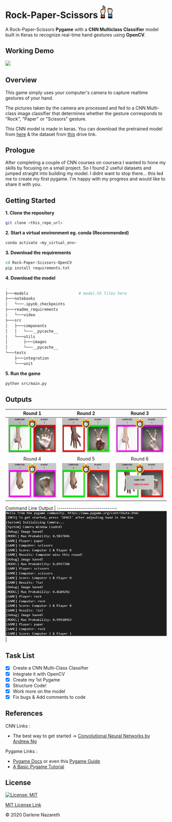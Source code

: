 <!-- @format -->

# Rock-Paper-Scissors <img src="https://github.com/Darlene-Naz/Rock-Paper-Scissors-OpenCV/blob/master/src/utils/images/gaming.png" height="40px" width="40px"/>

A Rock-Paper-Scissors <b>Pygame</b> with a <b>CNN Multiclass Classifier</b> model built in Keras to recognize real-time hand gestures using <b>OpenCV</b>.

## Working Demo

![](readme_requirements/video/rps.gif)

## Overview

This game simply uses your computer's camera to capture realtime gestures of your hand.

The pictures taken by the camera are processed and fed to a CNN Multi-class image classifier that determines whether the gesture corresponds to "Rock", "Paper" or "Scissors" gesture.

This CNN model is made in keras. You can download the pretrained model from <a href="https://drive.google.com/file/d/1zdw4XDrVhwxIXhiKoULb5Aq9soPvxr0o/view?usp=sharing">here</a> & the dataset from <a href="https://drive.google.com/file/d/1WvVytiOvN7dHT6bydG28rVxJqyf8F1NE/view?usp=sharing">this</a> drive link.

## Prologue

After completing a couple of CNN courses on coursera I wanted to hone my skills by focusing on a small project. So I found 2 useful datasets and jumped straight into building my model. I didnt want to stop there... this led me to create my first pygame. I'm happy with my progress and would like to share it with you.

## Getting Started

**1. Clone the repository**

```bash
git clone <this_repo_url>
```

**2. Start a virtual environment eg. conda (Recommended)**

```bash
conda activate <my_virtual_env>
```

**3. Download the requirements**

```bash
cd Rock-Paper-Scissors-OpenCV
pip install requirements.txt
```

**4. Download the model**

```bash
.
├───models                      # model.h5 files here
├───notebooks
│   └───.ipynb_checkpoints
├───readme_requirements
│   └───video
├───src
│   ├───components
│   │   └───__pycache__
│   └───utils
│       ├───images
│       └───__pycache__
└───tests
    ├───integration
    └───unit
```

**5. Run the game**

```bash
python src/main.py
```

## Outputs

Round 1             |  Round 2             |  Round 3              |
:-------------------------:|:-------------------------:|:-------------------------:
![Player-Paper](readme_requirements/r1.png "title-1") | ![Player-Scissor](readme_requirements/r2.png "title-2") | ![Player-Scissor](readme_requirements/r3.png "title-3")
Round 4             |  Round 5             |  Round 6              |
![Player-Rock](readme_requirements/r4.png "title-1") | ![Player-Scissor](readme_requirements/r5.png "title-2") | ![Player-Rock](readme_requirements/r6.png "title-3")

Command Line Output          |
:----------------------------:
![](readme_requirements/cmdline.png) |

## Task List

- [x] Create a CNN Multi-Class Classifier
- [x] Integrate it with OpenCV
- [x] Create my 1st Pygame
- [x] Structure Code!
- [x] Work more on the model
- [x] Fix bugs & Add comments to code

## References

CNN Links :

<ul>
<li>The best way to get started -> <a href="https://www.coursera.org/learn/convolutional-neural-networks/">Convolutional Neural Networks by Andrew Ng</a>
</ul>

Pygame Links :

<ul>
<li><a href="https://www.pygame.org/docs/">Pygame Docs</a> or even this <a href="https://pygame.readthedocs.io/">Pygame Guide</a></li>
<li><a href="https://www.101computing.net/getting-started-with-pygame/">A Basic Pygame Tutorial</a></li>
</ul>

## License

[![License: MIT](https://img.shields.io/badge/License-MIT-yellow.svg)](https://opensource.org/licenses/MIT)

[MIT License Link](https://github.com/Darlene-Naz/Rock-Paper-Scissors-OpenCV/blob/master/LICENSE)


© 2020 Darlene Nazareth
